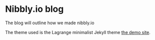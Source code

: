 # Nibbly.io blog

The blog will outline how we made nibbly.io


The theme used is the Lagrange minimalist Jekyll theme [the demo site](https://lenpaul.github.io/Lagrange/).

